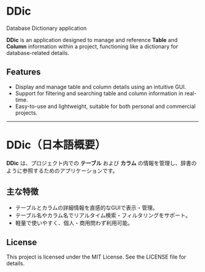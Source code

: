# DDic
 Database Dictionary application

**DDic** is an application designed to manage and reference **Table** and **Column** information within a project, functioning like a dictionary for database-related details.  

## Features
- Display and manage table and column details using an intuitive GUI.
- Support for filtering and searching table and column information in real-time.
- Easy-to-use and lightweight, suitable for both personal and commercial projects.

---

# DDic（日本語概要）

**DDic** は、プロジェクト内での **テーブル** および **カラム** の情報を管理し、辞書のように参照するためのアプリケーションです。

## 主な特徴
- テーブルとカラムの詳細情報を直感的なGUIで表示・管理。
- テーブル名やカラム名でリアルタイム検索・フィルタリングをサポート。
- 軽量で使いやすく、個人・商用問わず利用可能。

## License
This project is licensed under the MIT License. See the LICENSE file for details.
